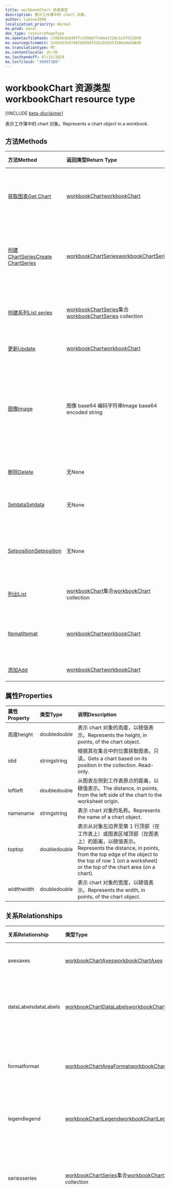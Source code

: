 ```yaml
---
title: workbookChart 资源类型
description: 表示工作簿中的 chart 对象。
author: lumine2008
localization_priority: Normal
ms.prod: excel
doc_type: resourcePageType
ms.openlocfilehash: c180d6d2649f7c55868ffa04a5318c5c5f522ddd
ms.sourcegitcommit: 2c62457e57467b8d50f21b255b553106a9a5d8d6
ms.translationtype: MT
ms.contentlocale: zh-CN
ms.lasthandoff: 07/31/2019
ms.locfileid: "36007380"
---
```

# <a name="workbookchart-resource-type"></a><span data-ttu-id="11715-103">workbookChart 资源类型</span><span class="sxs-lookup"><span data-stu-id="11715-103">workbookChart resource type</span></span>

[!INCLUDE [beta-disclaimer](../../includes/beta-disclaimer.md)]

<span data-ttu-id="11715-104">表示工作簿中的 chart 对象。</span><span class="sxs-lookup"><span data-stu-id="11715-104">Represents a chart object in a workbook.</span></span>


## <a name="methods"></a><span data-ttu-id="11715-105">方法</span><span class="sxs-lookup"><span data-stu-id="11715-105">Methods</span></span>

| <span data-ttu-id="11715-106">方法</span><span class="sxs-lookup"><span data-stu-id="11715-106">Method</span></span>           | <span data-ttu-id="11715-107">返回类型</span><span class="sxs-lookup"><span data-stu-id="11715-107">Return Type</span></span>    |<span data-ttu-id="11715-108">说明</span><span class="sxs-lookup"><span data-stu-id="11715-108">Description</span></span>|
|:---------------|:--------|:----------|
|[<span data-ttu-id="11715-109">获取图表</span><span class="sxs-lookup"><span data-stu-id="11715-109">Get Chart</span></span>](../api/chart-get.md) | [<span data-ttu-id="11715-110">workbookChart</span><span class="sxs-lookup"><span data-stu-id="11715-110">workbookChart</span></span>](workbookchart.md) |<span data-ttu-id="11715-111">读取 chart 对象的属性和关系。</span><span class="sxs-lookup"><span data-stu-id="11715-111">Read properties and relationships of chart object.</span></span>|
|[<span data-ttu-id="11715-112">创建 ChartSeries</span><span class="sxs-lookup"><span data-stu-id="11715-112">Create ChartSeries</span></span>](../api/chart-post-series.md) |[<span data-ttu-id="11715-113">workbookChartSeries</span><span class="sxs-lookup"><span data-stu-id="11715-113">workbookChartSeries</span></span>](workbookchartseries.md)| <span data-ttu-id="11715-114">通过发布到序列集合创建新的 ChartSeries。</span><span class="sxs-lookup"><span data-stu-id="11715-114">Create a new ChartSeries by posting to the series collection.</span></span>|
|[<span data-ttu-id="11715-115">创建系列</span><span class="sxs-lookup"><span data-stu-id="11715-115">List series</span></span>](../api/chart-list-series.md) |<span data-ttu-id="11715-116">[workbookChartSeries](workbookchartseries.md)集合</span><span class="sxs-lookup"><span data-stu-id="11715-116">[workbookChartSeries](workbookchartseries.md) collection</span></span>| <span data-ttu-id="11715-117">获取 ChartSeries 对象集合。</span><span class="sxs-lookup"><span data-stu-id="11715-117">Get a ChartSeries object collection.</span></span>|
|[<span data-ttu-id="11715-118">更新</span><span class="sxs-lookup"><span data-stu-id="11715-118">Update</span></span>](../api/chart-update.md) | [<span data-ttu-id="11715-119">workbookChart</span><span class="sxs-lookup"><span data-stu-id="11715-119">workbookChart</span></span>](workbookchart.md)   |<span data-ttu-id="11715-120">更新 Chart 对象。</span><span class="sxs-lookup"><span data-stu-id="11715-120">Update Chart object.</span></span> |
|[<span data-ttu-id="11715-121">图像</span><span class="sxs-lookup"><span data-stu-id="11715-121">Image</span></span>](../api/chart-image.md)|<span data-ttu-id="11715-122">图像 base64 编码字符串</span><span class="sxs-lookup"><span data-stu-id="11715-122">Image base64 encoded string</span></span>|<span data-ttu-id="11715-123">通过缩放图表适应指定的尺寸，将图表呈现为 base64 编码的图像。</span><span class="sxs-lookup"><span data-stu-id="11715-123">Renders the chart as a base64-encoded image by scaling the chart to fit the specified dimensions.</span></span>|
|[<span data-ttu-id="11715-124">删除</span><span class="sxs-lookup"><span data-stu-id="11715-124">Delete</span></span>](../api/chart-delete.md)|<span data-ttu-id="11715-125">无</span><span class="sxs-lookup"><span data-stu-id="11715-125">None</span></span>|<span data-ttu-id="11715-126">删除 chart 对象。</span><span class="sxs-lookup"><span data-stu-id="11715-126">Deletes the chart object.</span></span>|
|[<span data-ttu-id="11715-127">Setdata</span><span class="sxs-lookup"><span data-stu-id="11715-127">Setdata</span></span>](../api/chart-setdata.md)|<span data-ttu-id="11715-128">无</span><span class="sxs-lookup"><span data-stu-id="11715-128">None</span></span>|<span data-ttu-id="11715-129">重置图表的源数据。</span><span class="sxs-lookup"><span data-stu-id="11715-129">Resets the source data for the chart.</span></span>|
|[<span data-ttu-id="11715-130">Setposition</span><span class="sxs-lookup"><span data-stu-id="11715-130">Setposition</span></span>](../api/chart-setposition.md)|<span data-ttu-id="11715-131">无</span><span class="sxs-lookup"><span data-stu-id="11715-131">None</span></span>|<span data-ttu-id="11715-132">相对于工作表上的单元格放置图表。</span><span class="sxs-lookup"><span data-stu-id="11715-132">Positions the chart relative to cells on the worksheet.</span></span>|
|[<span data-ttu-id="11715-133">列出</span><span class="sxs-lookup"><span data-stu-id="11715-133">List</span></span>](../api/chart-list.md) | <span data-ttu-id="11715-134">[workbookChart](workbookchart.md)集合</span><span class="sxs-lookup"><span data-stu-id="11715-134">[workbookChart](workbookchart.md) collection</span></span> |<span data-ttu-id="11715-135">获取 chart 对象集合。</span><span class="sxs-lookup"><span data-stu-id="11715-135">Get chart object collection.</span></span> |
|[<span data-ttu-id="11715-136">Itemat</span><span class="sxs-lookup"><span data-stu-id="11715-136">Itemat</span></span>](../api/chartcollection-itemat.md)|[<span data-ttu-id="11715-137">workbookChart</span><span class="sxs-lookup"><span data-stu-id="11715-137">workbookChart</span></span>](workbookchart.md)|<span data-ttu-id="11715-138">根据其在集合中的位置获取图表。</span><span class="sxs-lookup"><span data-stu-id="11715-138">Gets a chart based on its position in the collection.</span></span>|
|[<span data-ttu-id="11715-139">添加</span><span class="sxs-lookup"><span data-stu-id="11715-139">Add</span></span>](../api/chartcollection-add.md)|[<span data-ttu-id="11715-140">workbookChart</span><span class="sxs-lookup"><span data-stu-id="11715-140">workbookChart</span></span>](workbookchart.md)|<span data-ttu-id="11715-141">创建新图表。</span><span class="sxs-lookup"><span data-stu-id="11715-141">Creates a new chart.</span></span>|

## <a name="properties"></a><span data-ttu-id="11715-142">属性</span><span class="sxs-lookup"><span data-stu-id="11715-142">Properties</span></span>
| <span data-ttu-id="11715-143">属性</span><span class="sxs-lookup"><span data-stu-id="11715-143">Property</span></span>     | <span data-ttu-id="11715-144">类型</span><span class="sxs-lookup"><span data-stu-id="11715-144">Type</span></span>   |<span data-ttu-id="11715-145">说明</span><span class="sxs-lookup"><span data-stu-id="11715-145">Description</span></span>|
|:---------------|:--------|:----------|
|<span data-ttu-id="11715-146">高度</span><span class="sxs-lookup"><span data-stu-id="11715-146">height</span></span>|<span data-ttu-id="11715-147">double</span><span class="sxs-lookup"><span data-stu-id="11715-147">double</span></span>|<span data-ttu-id="11715-148">表示 chart 对象的高度，以磅值表示。</span><span class="sxs-lookup"><span data-stu-id="11715-148">Represents the height, in points, of the chart object.</span></span>|
|<span data-ttu-id="11715-149">id</span><span class="sxs-lookup"><span data-stu-id="11715-149">id</span></span>|<span data-ttu-id="11715-150">string</span><span class="sxs-lookup"><span data-stu-id="11715-150">string</span></span>|<span data-ttu-id="11715-p101">根据其在集合中的位置获取图表。只读。</span><span class="sxs-lookup"><span data-stu-id="11715-p101">Gets a chart based on its position in the collection. Read-only.</span></span>|
|<span data-ttu-id="11715-153">left</span><span class="sxs-lookup"><span data-stu-id="11715-153">left</span></span>|<span data-ttu-id="11715-154">double</span><span class="sxs-lookup"><span data-stu-id="11715-154">double</span></span>|<span data-ttu-id="11715-155">从图表左侧到工作表原点的距离，以磅值表示。</span><span class="sxs-lookup"><span data-stu-id="11715-155">The distance, in points, from the left side of the chart to the worksheet origin.</span></span>|
|<span data-ttu-id="11715-156">name</span><span class="sxs-lookup"><span data-stu-id="11715-156">name</span></span>|<span data-ttu-id="11715-157">string</span><span class="sxs-lookup"><span data-stu-id="11715-157">string</span></span>|<span data-ttu-id="11715-158">表示 chart 对象的名称。</span><span class="sxs-lookup"><span data-stu-id="11715-158">Represents the name of a chart object.</span></span>|
|<span data-ttu-id="11715-159">top</span><span class="sxs-lookup"><span data-stu-id="11715-159">top</span></span>|<span data-ttu-id="11715-160">double</span><span class="sxs-lookup"><span data-stu-id="11715-160">double</span></span>|<span data-ttu-id="11715-161">表示从对象左边界至第 1 行顶部（在工作表上）或图表区域顶部（在图表上）的距离，以磅值表示。</span><span class="sxs-lookup"><span data-stu-id="11715-161">Represents the distance, in points, from the top edge of the object to the top of row 1 (on a worksheet) or the top of the chart area (on a chart).</span></span>|
|<span data-ttu-id="11715-162">width</span><span class="sxs-lookup"><span data-stu-id="11715-162">width</span></span>|<span data-ttu-id="11715-163">double</span><span class="sxs-lookup"><span data-stu-id="11715-163">double</span></span>|<span data-ttu-id="11715-164">表示 chart 对象的宽度，以磅值表示。</span><span class="sxs-lookup"><span data-stu-id="11715-164">Represents the width, in points, of the chart object.</span></span>|

## <a name="relationships"></a><span data-ttu-id="11715-165">关系</span><span class="sxs-lookup"><span data-stu-id="11715-165">Relationships</span></span>
| <span data-ttu-id="11715-166">关系</span><span class="sxs-lookup"><span data-stu-id="11715-166">Relationship</span></span> | <span data-ttu-id="11715-167">类型</span><span class="sxs-lookup"><span data-stu-id="11715-167">Type</span></span>   |<span data-ttu-id="11715-168">说明</span><span class="sxs-lookup"><span data-stu-id="11715-168">Description</span></span>|
|:---------------|:--------|:----------|
|<span data-ttu-id="11715-169">axes</span><span class="sxs-lookup"><span data-stu-id="11715-169">axes</span></span>|[<span data-ttu-id="11715-170">workbookChartAxes</span><span class="sxs-lookup"><span data-stu-id="11715-170">workbookChartAxes</span></span>](workbookchartaxes.md)|<span data-ttu-id="11715-p102">表示图表坐标轴。只读。</span><span class="sxs-lookup"><span data-stu-id="11715-p102">Represents chart axes. Read-only.</span></span>|
|<span data-ttu-id="11715-173">dataLabels</span><span class="sxs-lookup"><span data-stu-id="11715-173">dataLabels</span></span>|[<span data-ttu-id="11715-174">workbookChartDataLabels</span><span class="sxs-lookup"><span data-stu-id="11715-174">workbookChartDataLabels</span></span>](workbookchartdatalabels.md)|<span data-ttu-id="11715-p103">表示图表上的数据标签。只读。</span><span class="sxs-lookup"><span data-stu-id="11715-p103">Represents the datalabels on the chart. Read-only.</span></span>|
|<span data-ttu-id="11715-177">format</span><span class="sxs-lookup"><span data-stu-id="11715-177">format</span></span>|[<span data-ttu-id="11715-178">workbookChartAreaFormat</span><span class="sxs-lookup"><span data-stu-id="11715-178">workbookChartAreaFormat</span></span>](workbookchartareaformat.md)|<span data-ttu-id="11715-p104">封装图表区域的格式属性。只读。</span><span class="sxs-lookup"><span data-stu-id="11715-p104">Encapsulates the format properties for the chart area. Read-only.</span></span>|
|<span data-ttu-id="11715-181">legend</span><span class="sxs-lookup"><span data-stu-id="11715-181">legend</span></span>|[<span data-ttu-id="11715-182">workbookChartLegend</span><span class="sxs-lookup"><span data-stu-id="11715-182">workbookChartLegend</span></span>](workbookchartlegend.md)|<span data-ttu-id="11715-p105">表示图表的图例。只读。</span><span class="sxs-lookup"><span data-stu-id="11715-p105">Represents the legend for the chart. Read-only.</span></span>|
|<span data-ttu-id="11715-185">series</span><span class="sxs-lookup"><span data-stu-id="11715-185">series</span></span>|<span data-ttu-id="11715-186">[workbookChartSeries](workbookchartseries.md)集合</span><span class="sxs-lookup"><span data-stu-id="11715-186">[workbookChartSeries](workbookchartseries.md) collection</span></span>|<span data-ttu-id="11715-p106">表示单个系列或图表中的系列集合。只读。</span><span class="sxs-lookup"><span data-stu-id="11715-p106">Represents either a single series or collection of series in the chart. Read-only.</span></span>|
|<span data-ttu-id="11715-189">职位</span><span class="sxs-lookup"><span data-stu-id="11715-189">title</span></span>|[<span data-ttu-id="11715-190">workbookChartTitle</span><span class="sxs-lookup"><span data-stu-id="11715-190">workbookChartTitle</span></span>](workbookcharttitle.md)|<span data-ttu-id="11715-p107">表示指定图表的标题，包括标题的文本、可见性、位置和格式。只读。</span><span class="sxs-lookup"><span data-stu-id="11715-p107">Represents the title of the specified chart, including the text, visibility, position and formating of the title. Read-only.</span></span>|
|<span data-ttu-id="11715-193">工作表</span><span class="sxs-lookup"><span data-stu-id="11715-193">worksheet</span></span>|[<span data-ttu-id="11715-194">workbookWorksheet</span><span class="sxs-lookup"><span data-stu-id="11715-194">workbookWorksheet</span></span>](workbookworksheet.md)|<span data-ttu-id="11715-195">包含当前 chart 的 worksheet 对象。</span><span class="sxs-lookup"><span data-stu-id="11715-195">The worksheet containing the current chart.</span></span> <span data-ttu-id="11715-196">只读。</span><span class="sxs-lookup"><span data-stu-id="11715-196">Read-only.</span></span>|

## <a name="json-representation"></a><span data-ttu-id="11715-197">JSON 表示形式</span><span class="sxs-lookup"><span data-stu-id="11715-197">JSON representation</span></span>

<span data-ttu-id="11715-198">下面是资源的 JSON 表示形式。</span><span class="sxs-lookup"><span data-stu-id="11715-198">Here is a JSON representation of the resource.</span></span>

<!-- {
  "blockType": "resource",
  "optionalProperties": [],
  "keyProperty": "id",
  "baseType": "microsoft.graph.entity",
  "@odata.type": "microsoft.graph.workbookChart"
}-->

```json
{
  "height": 1024,
  "id": "string",
  "left": 1024,
  "name": "string",
  "top": 1024,
  "width": 1024
}

```

<!-- uuid: 8fcb5dbc-d5aa-4681-8e31-b001d5168d79
2015-10-25 14:57:30 UTC -->
<!--
{
  "type": "#page.annotation",
  "description": "workbookChart resource",
  "keywords": "",
  "section": "documentation",
  "tocPath": "",
  "suppressions": []
}
-->

